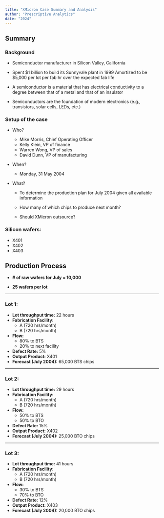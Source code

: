 ```yaml
---
title: "XMicron Case Summary and Analysis"
author: "Prescriptive Analytics"
date: "2024"
---
```


## Summary

### Background

* Semiconductor manufacturer in Silicon Valley, California

* Spent $1 billion to build its Sunnyvale plant in 1999
Amortized to be $5,000 per lot per fab hr over the expected fab life

* A semiconductor is a material that has electrical conductivity to a degree between that of a metal and that of an insulator

* Semiconductors are the foundation of modern electronics (e.g., transistors, solar cells, LEDs, etc.)

### Setup of the case

* Who?

  * Mike Morris, Chief Operating Officer
  * Kelly Klein, VP of finance
  * Warren Wong, VP of sales
  * David Dunn, VP of manufacturing

* When?

  * Monday, 31 May 2004

* What?

  * To determine the production plan for July 2004 given all available information

  * How many of which chips to produce next month?
  * Should XMicron outsource?

### Silicon wafers:

* X401
* X402
* X403

## Production Process

- **# of raw wafers for July = 10,000**
  
- **25 wafers per lot**
  
---

### Lot 1:
- **Lot throughput time:** 22 hours
- **Fabrication Facility:**
  - A (720 hrs/month)
  - B (720 hrs/month)
- **Flow:**
  - 80% to BTS
  - 20% to next facility
- **Defect Rate:** 5%
- **Output Product:** X401 
- **Forecast (July 2004):** 65,000 BTS chips

---

### Lot 2:
- **Lot throughput time:** 29 hours
- **Fabrication Facility:**
  - A (720 hrs/month)
  - B (720 hrs/month)
- **Flow:**
  - 50% to BTS
  - 50% to BTO
- **Defect Rate:** 15%
- **Output Product:** X402
- **Forecast (July 2004):** 25,000 BTO chips

---

### Lot 3:
- **Lot throughput time:** 41 hours
- **Fabrication Facility:**
  - A (720 hrs/month)
  - B (720 hrs/month)
- **Flow:**
  - 30% to BTS
  - 70% to BTO
- **Defect Rate:** 12%
- **Output Product:** X403
- **Forecast (July 2004):** 20,000 BTO chips